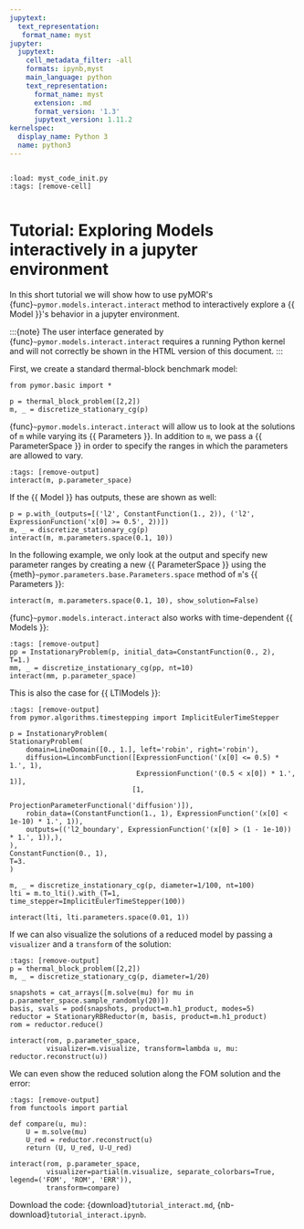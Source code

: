 ```yaml
---
jupytext:
  text_representation:
   format_name: myst
jupyter:
  jupytext:
    cell_metadata_filter: -all
    formats: ipynb,myst
    main_language: python
    text_representation:
      format_name: myst
      extension: .md
      format_version: '1.3'
      jupytext_version: 1.11.2
kernelspec:
  display_name: Python 3
  name: python3
---
```


```{try_on_binder}
```

```{code-cell}
:load: myst_code_init.py
:tags: [remove-cell]


```

# Tutorial: Exploring Models interactively in a jupyter environment

In this short tutorial we will show how to use pyMOR's {func}`~pymor.models.interact.interact`
method to interactively explore a {{ Model }}'s behavior in a jupyter environment.

:::{note}
The user interface generated by {func}`~pymor.models.interact.interact` requires a running
Python kernel and will not correctly be shown in the HTML version of this document.
:::

First, we create a standard thermal-block benchmark model:

```{code-cell}
from pymor.basic import *

p = thermal_block_problem([2,2])
m, _ = discretize_stationary_cg(p)
```

{func}`~pymor.models.interact.interact` will allow us to look at the solutions of `m` while varying
its {{ Parameters }}.
In addition to `m`, we pass a {{ ParameterSpace }} in order to specify the ranges in which the
parameters are allowed to vary.

```{code-cell}
:tags: [remove-output]
interact(m, p.parameter_space)
```

If the {{ Model }} has outputs, these are shown as well:

```{code-cell}
p = p.with_(outputs=[('l2', ConstantFunction(1., 2)), ('l2', ExpressionFunction('x[0] >= 0.5', 2))])
m, _ = discretize_stationary_cg(p)
interact(m, m.parameters.space(0.1, 10))
```

In the following example, we only look at the output and specify new parameter ranges by creating a
new {{ ParameterSpace }} using the {meth}`~pymor.parameters.base.Parameters.space` method of `m`'s
{{ Parameters }}:

```{code-cell}
interact(m, m.parameters.space(0.1, 10), show_solution=False)
```

{func}`~pymor.models.interact.interact` also works with time-dependent {{ Models }}:

```{code-cell}
:tags: [remove-output]
pp = InstationaryProblem(p, initial_data=ConstantFunction(0., 2), T=1.)
mm, _ = discretize_instationary_cg(pp, nt=10)
interact(mm, p.parameter_space)
```

This is also the case for {{ LTIModels }}:

```{code-cell}
:tags: [remove-output]
from pymor.algorithms.timestepping import ImplicitEulerTimeStepper

p = InstationaryProblem(
StationaryProblem(
    domain=LineDomain([0., 1.], left='robin', right='robin'),
    diffusion=LincombFunction([ExpressionFunction('(x[0] <= 0.5) * 1.', 1),
                               ExpressionFunction('(0.5 < x[0]) * 1.', 1)],
                              [1,
                               ProjectionParameterFunctional('diffusion')]),
    robin_data=(ConstantFunction(1., 1), ExpressionFunction('(x[0] < 1e-10) * 1.', 1)),
    outputs=(('l2_boundary', ExpressionFunction('(x[0] > (1 - 1e-10)) * 1.', 1)),),
),
ConstantFunction(0., 1),
T=3.
)

m, _ = discretize_instationary_cg(p, diameter=1/100, nt=100)
lti = m.to_lti().with_(T=1, time_stepper=ImplicitEulerTimeStepper(100))

interact(lti, lti.parameters.space(0.01, 1))
```

If we can also visualize the solutions of a reduced model by passing a `visualizer` and a
`transform` of the solution:

```{code-cell}
:tags: [remove-output]
p = thermal_block_problem([2,2])
m, _ = discretize_stationary_cg(p, diameter=1/20)

snapshots = cat_arrays([m.solve(mu) for mu in p.parameter_space.sample_randomly(20)])
basis, svals = pod(snapshots, product=m.h1_product, modes=5)
reductor = StationaryRBReductor(m, basis, product=m.h1_product)
rom = reductor.reduce()

interact(rom, p.parameter_space,
         visualizer=m.visualize, transform=lambda u, mu: reductor.reconstruct(u))
```

We can even show the reduced solution along the FOM solution and the error:

```{code-cell}
:tags: [remove-output]
from functools import partial

def compare(u, mu):
    U = m.solve(mu)
    U_red = reductor.reconstruct(u)
    return (U, U_red, U-U_red)

interact(rom, p.parameter_space,
         visualizer=partial(m.visualize, separate_colorbars=True, legend=('FOM', 'ROM', 'ERR')),
         transform=compare)
```

Download the code:
{download}`tutorial_interact.md`,
{nb-download}`tutorial_interact.ipynb`.
